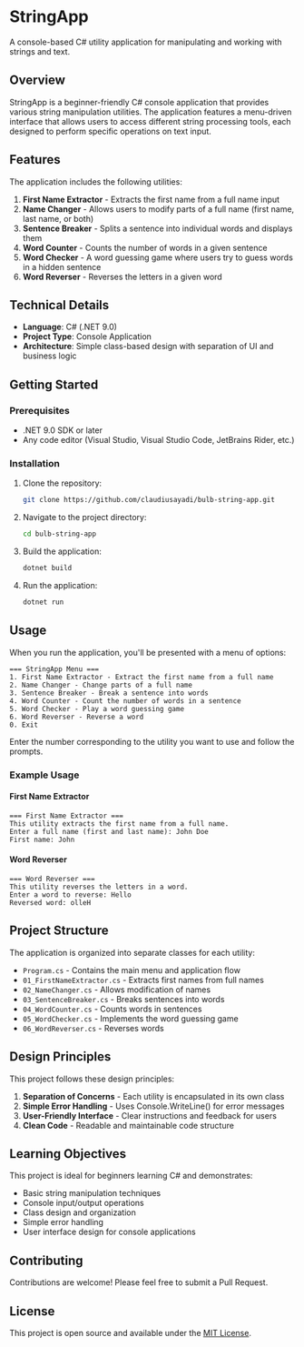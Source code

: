 # StringApp

A console-based C# utility application for manipulating and working with strings and text.

## Overview

StringApp is a beginner-friendly C# console application that provides various string manipulation utilities. The application features a menu-driven interface that allows users to access different string processing tools, each designed to perform specific operations on text input.

## Features

The application includes the following utilities:

1. **First Name Extractor** - Extracts the first name from a full name input
2. **Name Changer** - Allows users to modify parts of a full name (first name, last name, or both)
3. **Sentence Breaker** - Splits a sentence into individual words and displays them
4. **Word Counter** - Counts the number of words in a given sentence
5. **Word Checker** - A word guessing game where users try to guess words in a hidden sentence
6. **Word Reverser** - Reverses the letters in a given word

## Technical Details

- **Language**: C# (.NET 9.0)
- **Project Type**: Console Application
- **Architecture**: Simple class-based design with separation of UI and business logic

## Getting Started

### Prerequisites

- .NET 9.0 SDK or later
- Any code editor (Visual Studio, Visual Studio Code, JetBrains Rider, etc.)

### Installation

1. Clone the repository:

   ```bash
   git clone https://github.com/claudiusayadi/bulb-string-app.git
   ```

2. Navigate to the project directory:

   ```bash
   cd bulb-string-app
   ```

3. Build the application:

   ```bash
   dotnet build
   ```

4. Run the application:

   ```bash
   dotnet run
   ```

## Usage

When you run the application, you'll be presented with a menu of options:

```text
=== StringApp Menu ===
1. First Name Extractor - Extract the first name from a full name
2. Name Changer - Change parts of a full name
3. Sentence Breaker - Break a sentence into words
4. Word Counter - Count the number of words in a sentence
5. Word Checker - Play a word guessing game
6. Word Reverser - Reverse a word
0. Exit
```

Enter the number corresponding to the utility you want to use and follow the prompts.

### Example Usage

#### First Name Extractor

```text
=== First Name Extractor ===
This utility extracts the first name from a full name.
Enter a full name (first and last name): John Doe
First name: John
```

#### Word Reverser

```text
=== Word Reverser ===
This utility reverses the letters in a word.
Enter a word to reverse: Hello
Reversed word: olleH
```

## Project Structure

The application is organized into separate classes for each utility:

- `Program.cs` - Contains the main menu and application flow
- `01_FirstNameExtractor.cs` - Extracts first names from full names
- `02_NameChanger.cs` - Allows modification of names
- `03_SentenceBreaker.cs` - Breaks sentences into words
- `04_WordCounter.cs` - Counts words in sentences
- `05_WordChecker.cs` - Implements the word guessing game
- `06_WordReverser.cs` - Reverses words

## Design Principles

This project follows these design principles:

1. **Separation of Concerns** - Each utility is encapsulated in its own class
2. **Simple Error Handling** - Uses Console.WriteLine() for error messages
3. **User-Friendly Interface** - Clear instructions and feedback for users
4. **Clean Code** - Readable and maintainable code structure

## Learning Objectives

This project is ideal for beginners learning C# and demonstrates:

- Basic string manipulation techniques
- Console input/output operations
- Class design and organization
- Simple error handling
- User interface design for console applications

## Contributing

Contributions are welcome! Please feel free to submit a Pull Request.

## License

This project is open source and available under the [MIT License](LICENSE).
